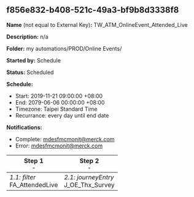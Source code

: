 ## f856e832-b408-521c-49a3-bf9b8d3338f8

**Name** (not equal to External Key)**:** TW_ATM_OnlineEvent_Attended_Live

**Description:** n/a

**Folder:** my automations/PROD/Online Events/

**Started by:** Schedule

**Status:** Scheduled

**Schedule:**

* Start: 2019-11-21 09:00:00 +08:00
* End: 2079-06-06 00:00:00 +08:00
* Timezone: Taipei Standard Time
* Recurrance: every day until end date

**Notifications:**

* Complete: mdesfmcmonit@merck.com
* Error: mdesfmcmonit@merck.com

| Step 1<br>_<small>-</small>_ | Step 2<br>_<small>-</small>_ |
| --- | --- |
| _1.1: filter_<br>FA_AttendedLive | _2.1: journeyEntry_<br>J_OE_Thx_Survey |
